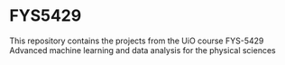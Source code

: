 # FYS5429
This repository contains the projects from the UiO course FYS-5429 Advanced machine learning and data analysis for the physical sciences
